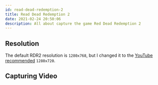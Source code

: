 ```yaml
---
id: read-dead-redemption-2
title: Read Dead Redemption 2
date: 2021-02-24 20:50:06
description: All about capture the game Red Dead Redemption 2
---
```


## Resolution

The default RDR2 resolution is `1280x768`, but I changed it to the [YouTube recommended](../../capture/recommended-resolution
) `1280x720`.

## Capturing Video
